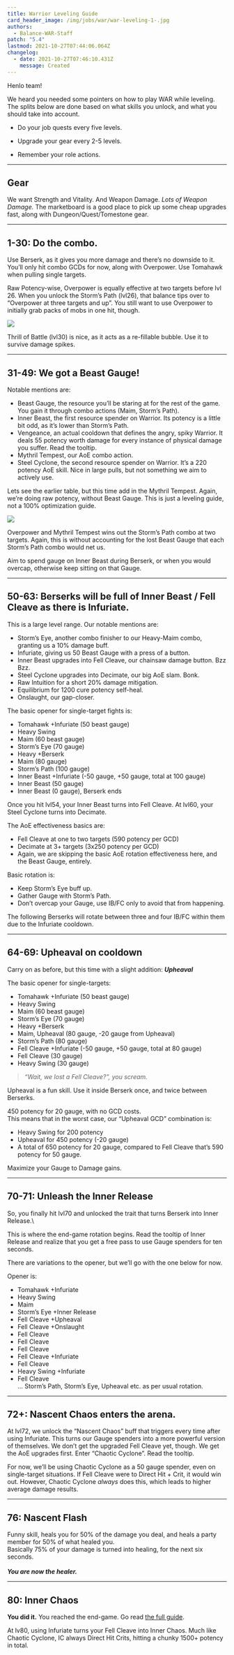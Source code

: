 ```yaml
---
title: Warrior Leveling Guide
card_header_image: /img/jobs/war/war-leveling-1-.jpg
authors:
  - Balance-WAR-Staff
patch: "5.4"
lastmod: 2021-10-27T07:44:06.064Z
changelog:
  - date: 2021-10-27T07:46:10.431Z
    message: Created
---
```

Henlo team!

We heard you needed some pointers on how to play WAR while leveling. The splits below are done based on what skills you unlock, and what you should take into account.

* Do your job quests every five levels.

* Upgrade your gear every 2-5 levels.

* Remember your role actions.

- - -

## Gear

We want Strength and Vitality. And Weapon Damage. *Lots of Weapon Damage.* The marketboard is a good place to pick up some cheap upgrades fast, along with Dungeon/Quest/Tomestone gear.

- - -

## 1-30: Do the combo.

Use Berserk, as it gives you more damage and there’s no downside to it. You’ll only hit combo GCDs for now, along with Overpower. Use Tomahawk when pulling single targets.  

Raw Potency-wise, Overpower is equally effective at two targets before lvl 26. When you unlock the Storm’s Path (lvl26), that balance tips over to “Overpower at three targets and up”. You still want to use Overpower to initially grab packs of mobs in one hit, though.

![](https://cdn.discordapp.com/attachments/458951851610734595/889189406823555102/unknown.png)

Thrill of Battle (lvl30) is nice, as it acts as a re-fillable bubble. Use it to survive damage spikes.

---

## 31-49: We got a Beast Gauge!

Notable mentions are:

* Beast Gauge, the resource you’ll be staring at for the rest of the game. You gain it through combo actions (Maim, Storm’s Path).
* Inner Beast, the first resource spender on Warrior. Its potency is a little bit odd, as it’s lower than Storm’s Path.
* Vengeance, an actual cooldown that defines the angry, spiky Warrior. It deals 55 potency worth damage for every instance of physical damage you suffer. Read the tooltip.
* Mythril Tempest, our AoE combo action.
* Steel Cyclone, the second resource spender on Warrior. It’s a 220 potency AoE skill. Nice in large pulls, but not something we aim to actively use.

Lets see the earlier table, but this time add in the Mythril Tempest. Again, we’re doing raw potency, without Beast Gauge. This is just a leveling guide, not a 100% optimization guide.

![](https://cdn.discordapp.com/attachments/458951851610734595/889189759115751444/unknown.png)

Overpower and Mythril Tempest wins out the Storm’s Path combo at two targets. Again, this is without accounting for the lost Beast Gauge that each Storm’s Path combo would net us.

Aim to spend gauge on Inner Beast during Berserk, or when you would overcap, otherwise keep sitting on that Gauge.

---

## 50-63: Berserks will be full of Inner Beast / Fell Cleave as there is Infuriate.

This is a large level range. Our notable mentions are:

* Storm’s Eye, another combo finisher to our Heavy-Maim combo, granting us a 10% damage buff.
* Infuriate, giving us 50 Beast Gauge with a press of a button.
* Inner Beast upgrades into Fell Cleave, our chainsaw damage button. Bzz Bzz.
* Steel Cyclone upgrades into Decimate, our big AoE slam. Bonk.
* Raw Intuition for a short 20% damage mitigation.
* Equilibrium for 1200 cure potency self-heal.
* Onslaught, our gap-closer.

The basic opener for single-target fights is:

* Tomahawk +Infuriate (50 beast gauge)
* Heavy Swing
* Maim (60 beast gauge)
* Storm’s Eye (70 gauge)
* Heavy +Berserk 
* Maim (80 gauge)
* Storm’s Path (100 gauge)
* Inner Beast +Infuriate (-50 gauge, +50 gauge, total at 100 gauge)
* Inner Beast (50 gauge)
* Inner Beast (0 gauge), Berserk ends

Once you hit lvl54, your Inner Beast turns into Fell Cleave. At lvl60, your Steel Cyclone turns into Decimate.

The AoE effectiveness basics are:

* Fell Cleave at one to two targets (590 potency per GCD)
* Decimate at 3+ targets (3x250 potency per GCD)
* Again, we are skipping the basic AoE rotation effectiveness here, and the Beast Gauge, entirely.

Basic rotation is:

* Keep Storm’s Eye buff up.
* Gather Gauge with Storm’s Path.
* Don’t overcap your Gauge, use IB/FC only to avoid that from happening.

The following Berserks will rotate between three and four IB/FC within them due to the Infuriate cooldown.

---

## 64-69: Upheaval on cooldown

Carry on as before, but this time with a slight addition:
***Upheaval***

The basic opener for single-targets:

* Tomahawk +Infuriate (50 beast gauge)
* Heavy Swing
* Maim (60 beast gauge)
* Storm’s Eye (70 gauge)
* Heavy +Berserk 
* Maim, Upheaval (80 gauge, -20 gauge from Upheaval)
* Storm’s Path (80 gauge)
* Fell Cleave +Infuriate (-50 gauge, +50 gauge, total at 80 gauge)
* Fell Cleave (30 gauge)
* Heavy Swing (30 gauge)

> *“Wait, we lost a Fell Cleave?”, you scream.*

Upheaval is a fun skill. Use it inside Berserk once, and twice between Berserks.  

450 potency for 20 gauge, with no GCD costs.\
This means that in the worst case, our “Upheaval GCD” combination is:

* Heavy Swing for 200 potency
* Upheaval for 450 potency (-20 gauge)
* A total of 650 potency for 20 gauge, compared to Fell Cleave that’s 590 potency for 50 gauge.

Maximize your Gauge to Damage gains.

---

## 70-71: Unleash the Inner Release

So, you finally hit lvl70 and unlocked the trait that turns Berserk into Inner Release.\

This is where the end-game rotation begins. Read the tooltip of Inner Release and realize that you get a free pass to use Gauge spenders for ten seconds.

There are variations to the opener, but we’ll go with the one below for now.

Opener is:

* Tomahawk +Infuriate
* Heavy Swing
* Maim
* Storm’s Eye +Inner Release
* Fell Cleave +Upheaval
* Fell Cleave +Onslaught
* Fell Cleave
* Fell Cleave
* Fell Cleave
* Fell Cleave +Infuriate
* Fell Cleave 
* Heavy Swing +Infuriate
* Fell Cleave\
  … Storm’s Path, Storm’s Eye, Upheaval etc. as per usual rotation.

---

## 72+: Nascent Chaos enters the arena.

At lvl72, we unlock the “Nascent Chaos” buff that triggers every time after using Infuriate. This turns our Gauge spenders into a more powerful version of themselves. We don’t get the upgraded Fell Cleave yet, though. We get the AoE upgrades first. Enter “Chaotic Cyclone”. Read the tooltip.

For now, we’ll be using Chaotic Cyclone as a 50 gauge spender, even on single-target situations. If Fell Cleave were to Direct Hit + Crit, it would win out. However, Chaotic Cyclone *always* does this, which leads to higher average damage results.

---

## 76: Nascent Flash

Funny skill, heals you for 50% of the damage you deal, and heals a party member for 50% of what healed you.\
Basically 75% of your damage is turned into healing, for the next six seconds.\
\
***You are now the healer.***

---

## 80: Inner Chaos

**You did it.** You reached the end-game. Go read [the full guide](https://guides.xivresources.com/jobs/tanks/warrior/how-to-fell-cleave-an-angry-wannabe-healer-also-known-as-warrior-5-0-the-guide).

At lv80, using Infuriate turns your Fell Cleave into Inner Chaos. Much like Chaotic Cyclone, IC always Direct Hit Crits, hitting a chunky 1500+ potency in total.